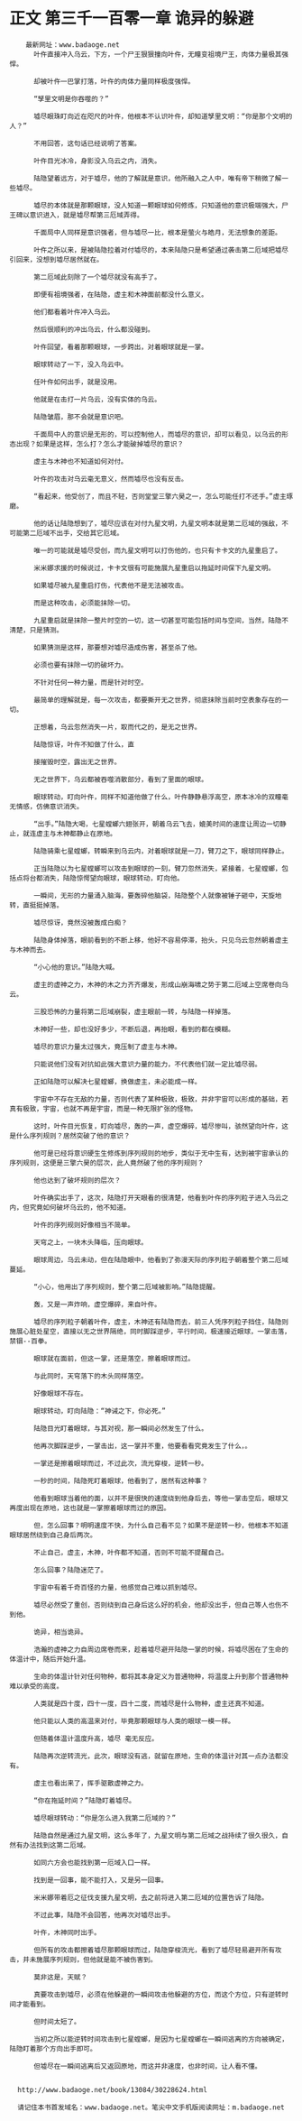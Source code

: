 # 正文 第三千一百零一章 诡异的躲避
        最新网址：www.badaoge.net
          叶仵直接冲入乌云，下方，一个尸王狠狠撞向叶仵，无瞳变祖境尸王，肉体力量极其强悍。
      
          却被叶仵一巴掌打落，叶仵的肉体力量同样极度强悍。
      
          “孥里文明是你吞噬的？”
      
          墟尽眼珠盯向近在咫尺的叶仵，他根本不认识叶仵，却知道孥里文明：“你是那个文明的人？”
      
          不用回答，这句话已经说明了答案。
      
          叶仵目光冰冷，身影没入乌云之内，消失。
      
          陆隐望着远方，对于墟尽，他的了解就是意识，他所融入之人中，唯有帝下稍微了解一些墟尽。
      
          墟尽的本体就是那颗眼球，没人知道一颗眼球如何修炼，只知道他的意识极端强大，尸王碑以意识进入，就是墟尽帮第三厄域弄得。
      
          千面局中人同样是意识强者，但与墟尽一比，根本是萤火与皓月，无法想象的差距。
      
          叶仵之所以来，是被陆隐拉着对付墟尽的，本来陆隐只是希望通过袭击第二厄域把墟尽引回来，没想到墟尽居然就在。
      
          第二厄域此刻除了一个墟尽就没有高手了。
      
          即便有祖境强者，在陆隐，虚主和木神面前都没什么意义。
      
          他们都看着叶仵冲入乌云。
      
          然后很顺利的冲出乌云，什么都没碰到。
      
          叶仵回望，看着那颗眼球，一步跨出，对着眼球就是一掌。
      
          眼球转动了一下，没入乌云中。
      
          任叶仵如何出手，就是没用。
      
          他就是在击打一片乌云，没有实体的乌云。
      
          陆隐皱眉，那不会就是意识吧。
      
          千面局中人的意识是无形的，可以控制他人，而墟尽的意识，却可以看见，以乌云的形态出现？如果是这样，怎么打？怎么才能破掉墟尽的意识？
      
          虚主与木神也不知道如何对付。
      
          叶仵的攻击对乌云毫无意义，然而墟尽也没有反击。
      
          “看起来，他受创了，而且不轻，否则堂堂三擎六昊之一，怎么可能任打不还手。”虚主琢磨。
      
          他的话让陆隐想到了，墟尽应该在对付九星文明，九星文明本就是第二厄域的强敌，不可能第二厄域不出手，交给其它厄域。
      
          唯一的可能就是墟尽受创，而九星文明可以打伤他的，也只有卡卡文的九星重启了。
      
          米米娜求援的时候说过，卡卡文很有可能施展九星重启以拖延时间保下九星文明。
      
          如果墟尽被九星重启打伤，代表他不是无法被攻击。
      
          而是这种攻击，必须能抹除一切。
      
          九星重启就是抹除一整片时空的一切，这一切甚至可能包括时间与空间，当然，陆隐不清楚，只是猜测。
      
          如果猜测是这样，那要想对墟尽造成伤害，甚至杀了他。
      
          必须也要有抹除一切的破坏力。
      
          不针对任何一种力量，而是针对时空。
      
          最简单的理解就是，每一次攻击，都要撕开无之世界，彻底抹除当前时空表象存在的一切。
      
          正想着，乌云忽然消失一片，取而代之的，是无之世界。
      
          陆隐惊讶，叶仵不知做了什么，直
      
          接摧毁时空，露出无之世界。
      
          无之世界下，乌云都被吞噬消散部分，看到了里面的眼球。
      
          眼球转动，盯向叶仵，同样不知道他做了什么，叶仵静静悬浮高空，原本冰冷的双瞳毫无情感，仿佛意识消失。
      
          “出手。”陆隐大喝，七星螳螂六翅张开，朝着乌云飞去，媲美时间的速度让周边一切静止，就连虚主与木神都静止在原地。
      
          陆隐骑乘七星螳螂，转瞬来到乌云内，对着眼球就是一刀，臂刀之下，眼球同样静止。
      
          正当陆隐以为七星螳螂可以攻击到眼球的一刻，臂刀忽然消失，紧接着，七星螳螂，包括点将台都消失，陆隐惊愕望向眼球，眼球转动，盯向他。
      
          一瞬间，无形的力量涌入脑海，要轰碎他脑袋，陆隐整个人就像被锤子砸中，天旋地转，直挺挺掉落。
      
          墟尽惊讶，竟然没被轰成白痴？
      
          陆隐身体掉落，眼前看到的不断上移，他好不容易停滞，抬头，只见乌云忽然朝着虚主与木神而去。
      
          “小心他的意识。”陆隐大喊。
      
          虚主的虚神之力，木神的木之力齐齐爆发，形成山崩海啸之势于第二厄域上空席卷向乌云。
      
          三股恐怖的力量将第二厄域崩裂，虚主眼前一转，与陆隐一样掉落。
      
          木神好一些，却也没好多少，不断后退，再抬眼，看到的都在模糊。
      
          墟尽的意识力量太过强大，竟压制了虚主与木神。
      
          只能说他们没有对抗如此强大意识力量的能力，不代表他们就一定比墟尽弱。
      
          正如陆隐可以解决七星螳螂，换做虚主，未必能成一样。
      
          宇宙中不存在无敌的力量，否则代表了某种极致，极致，并非宇宙可以形成的基础，若真有极致，宇宙，也就不再是宇宙，而是一种无限扩张的怪物。
      
          这时，叶仵目光恢复，盯向墟尽，轰的一声，虚空爆碎，墟尽惨叫，骇然望向叶仵，这是什么序列规则？居然突破了他的意识？
      
          他可是已经将意识硬生生修炼到序列规则的地步，类似于无中生有，达到被宇宙承认的序列规则，这便是三擎六昊的层次，此人竟然破了他的序列规则？
      
          他也达到了破坏规则的层次？
      
          叶仵确实出手了，这次，陆隐打开天眼看的很清楚，他看到叶仵的序列粒子进入乌云之内，但究竟如何破坏乌云的，他不知道。
      
          叶仵的序列规则好像相当不简单。
      
          天穹之上，一块木头降临，压向眼球。
      
          眼球周边，乌云未动，但在陆隐眼中，他看到了弥漫天际的序列粒子朝着整个第二厄域蔓延。
      
          “小心，他用出了序列规则，整个第二厄域被影响。”陆隐提醒。
      
          轰，又是一声炸响，虚空爆碎，来自叶仵。
      
          墟尽的序列粒子朝着叶仵，虚主，木神还有陆隐而去，前三人凭序列粒子挡住，陆隐则施展心脏处星空，直接以无之世界隔绝，同时脚踩逆步，平行时间，极速接近眼球，一掌击落，禁锢--百拳。
      
          眼球就在面前，但这一掌，还是落空，擦着眼球而过。
      
          与此同时，天穹落下的木头同样落空。
      
          好像眼球不存在。
      
          眼球转动，盯向陆隐：“神诫之下，你必死。”
      
          陆隐目光盯着眼球，与其对视，那一瞬间必然发生了什么。
      
          他再次脚踩逆步，一掌击出，这一掌并不重，他要看看究竟发生了什么，。
      
          一掌还是擦着眼球而过，不过此次，流光穿梭，逆转一秒。
      
          一秒的时间，陆隐死盯着眼球，他看到了，居然有这种事？
      
          他看到眼球当着他的面，以并不是很快的速度绕到他身后去，等他一掌击空后，眼球又再度出现在原地，这也就是一掌擦着眼球而过的原因。
      
          但，怎么回事？明明速度不快，为什么自己看不见？如果不是逆转一秒，他根本不知道眼球居然绕到自己身后两次。
      
          不止自己，虚主，木神，叶仵都不知道，否则不可能不提醒自己。
      
          怎么回事？陆隐迷茫了。
      
          宇宙中有着千奇百怪的力量，他感觉自己难以抓到墟尽。
      
          墟尽必然受了重创，否则绕到自己身后这么好的机会，他却没出手，但自己等人也伤不到他。
      
          诡异，相当诡异。
      
          浩瀚的虚神之力自周边席卷而来，趁着墟尽避开陆隐一掌的时候，将墟尽困在了生命的体温计中，随后开始升温。
      
          生命的体温计针对任何物种，都将其本身定义为普通物种，将温度上升到那个普通物种难以承受的高度。
      
          人类就是四十度，四十一度，四十二度，而墟尽是什么物种，虚主还真不知道。
      
          他只能以人类的高温来对付，毕竟那颗眼球与人类的眼球一模一样。
      
          但随着体温计温度升高，墟尽 毫无反应。
      
          陆隐再次逆转流光，此次，眼球没有逃，就留在原地，生命的体温计对其一点办法都没有。
      
          虚主也看出来了，挥手驱散虚神之力。
      
          “你在拖延时间？”陆隐盯着墟尽。
      
          墟尽眼球转动：“你是怎么进入我第二厄域的？”
      
          陆隐自然是通过九星文明，这么多年了，九星文明与第二厄域之战持续了很久很久，自然有办法找到这第二厄域。
      
          如同六方会也能找到第一厄域入口一样。
      
          找到是一回事，能不能打入，又是另一回事。
      
          米米娜带着厄之征伐支援九星文明，去之前将进入第二厄域的位置告诉了陆隐。
      
          不过此事，陆隐不会回答，他再次对墟尽出手。
      
          叶仵，木神同时出手。
      
          但所有的攻击都擦着墟尽那颗眼球而过，陆隐穿梭流光，看到了墟尽轻易避开所有攻击，并未施展序列规则，但他就是能不被伤害到。
      
          莫非这是，天赋？
      
          真要攻击到墟尽，必须在他躲避的一瞬间攻击他躲避的方位，而这个方位，只有逆转时间才能看到。
      
          但时间太短了。
      
          当初之所以能逆转时间攻击到七星螳螂，是因为七星螳螂在一瞬间逃离的方向被确定，陆隐盯着那个方向出手即可。
      
          但墟尽在一瞬间逃离后又返回原地，而这并非速度，也非时间，让人看不懂。
      
      
      http://www.badaoge.net/book/13084/30228624.html
      
      请记住本书首发域名：www.badaoge.net。笔尖中文手机版阅读网址：m.badaoge.net
